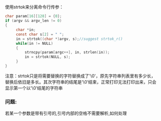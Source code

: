 ##### 

使用strtok来分离命令行传参：

```c
char param[16][128] = {0};
if (argv && argv_len != 0) 
{   
     char *in;
     const char s[2] = " ";
     in = strtok((char *)argv, s);//suggest strtok_r()
     while(in != NULL) 
     {
         strncpy(param[argc++], in, strlen(in));
         in = strtok(NULL, s);
     }
}
```

注意：strtok只是将需要替换的字符替换成了'\0'，原先字符串列表里有多少长，替换后依旧是多长。其次字符串的结尾是‘\0’结束，正常打印无法打印出来，只会显示第一个以‘\0’结尾的字符串



### 问题:

若某一个参数是带有引号的,引号内部的空格不需要解析,如何处理